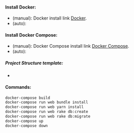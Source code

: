 #### Install Docker:
 - (manual): Docker install link [Docker](https://nodejs.org/).
 - (auto): 

#### Install Docker Compose:
- (manual): Docker Compose install link [Docker Compose](https://nodejs.org/).
 - (auto):

##### Project Structure template:
- 

#### Commands:
```sh
docker-compose build
docker-compose run web bundle install
docker-compose run web yarn install
docker-compose run web rake db:create
docker-compose run web rake db:migrate
docker-compose up
docker-compose down
```